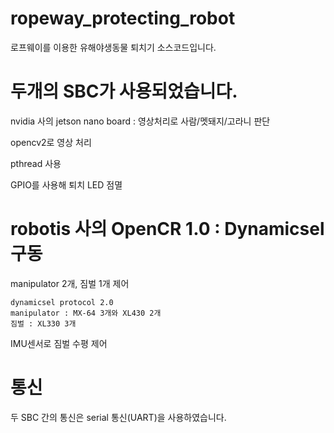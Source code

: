 # ropeway_protecting_robot

로프웨이를 이용한 유해야생동물 퇴치기 소스코드입니다.

# 두개의 SBC가 사용되었습니다.
nvidia 사의 jetson nano board : 영상처리로 사람/멧돼지/고라니 판단


opencv2로 영상 처리


pthread 사용


GPIO를 사용해 퇴치 LED 점멸


    
# robotis 사의 OpenCR 1.0 : Dynamicsel 구동
manipulator 2개, 짐벌 1개 제어


    dynamicsel protocol 2.0 
    manipulator : MX-64 3개와 XL430 2개
    짐벌 : XL330 3개

IMU센서로 짐벌 수평 제어

# 통신
두 SBC 간의 통신은 serial 통신(UART)을 사용하였습니다.
